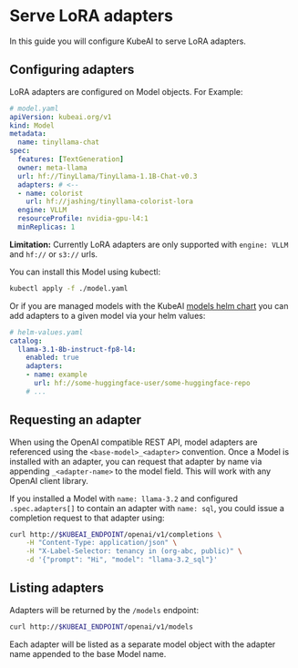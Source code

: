 # Serve LoRA adapters

In this guide you will configure KubeAI to serve LoRA adapters.

## Configuring adapters

LoRA adapters are configured on Model objects. For Example:

```yaml
# model.yaml
apiVersion: kubeai.org/v1
kind: Model
metadata:
  name: tinyllama-chat
spec:
  features: [TextGeneration]
  owner: meta-llama
  url: hf://TinyLlama/TinyLlama-1.1B-Chat-v0.3
  adapters: # <--
  - name: colorist
    url: hf://jashing/tinyllama-colorist-lora
  engine: VLLM
  resourceProfile: nvidia-gpu-l4:1
  minReplicas: 1
```

**Limitation:** Currently LoRA adapters are only supported with `engine: VLLM` and `hf://` or `s3://` urls.

You can install this Model using kubectl:

```bash
kubectl apply -f ./model.yaml
```

Or if you are managed models with the KubeAI [models helm chart](https://github.com/substratusai/kubeai/tree/main/charts/models) you can add adapters to a given model via your helm values:

```yaml
# helm-values.yaml
catalog:
  llama-3.1-8b-instruct-fp8-l4:
    enabled: true
    adapters:
    - name: example
      url: hf://some-huggingface-user/some-huggingface-repo
    # ...
```

## Requesting an adapter

When using the OpenAI compatible REST API, model adapters are referenced using the `<base-model>_<adapter>` convention. Once a Model is installed with an adapter, you can request that adapter by name via appending `_<adapter-name>` to the model field. This will work with any OpenAI client library.

If you installed a Model with `name: llama-3.2` and configured `.spec.adapters[]` to contain an adapter with `name: sql`, you could issue a completion request to that adapter using:

```bash
curl http://$KUBEAI_ENDPOINT/openai/v1/completions \
    -H "Content-Type: application/json" \
    -H "X-Label-Selector: tenancy in (org-abc, public)" \
    -d '{"prompt": "Hi", "model": "llama-3.2_sql"}'
```

## Listing adapters

Adapters will be returned by the `/models` endpoint:

```bash
curl http://$KUBEAI_ENDPOINT/openai/v1/models
```

Each adapter will be listed as a separate model object with the adapter name appended to the base Model name.